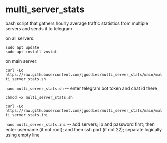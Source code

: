# multi_server_stats
bash script that gathers hourly average traffic statistics from multiple servers and sends it to telegram

on all servers:

```
sudo apt update
sudo apt install vnstat
```

on main server:

`curl -Lo https://raw.githubusercontent.com/jgoodies/multi_server_stats/main/multi_server_stats.sh`

`nano multi_server_stats.sh` -- enter telegram bot token and chat id there

`chmod +x multi_server_stats.sh`

`curl -Lo https://raw.githubusercontent.com/jgoodies/multi_server_stats/main/multi_server_stats.ini`

`nano multi_server_stats.ini` -- add servers; ip and password first; then enter username (if not root); and then ssh port (if not 22); separate logically using empty line
